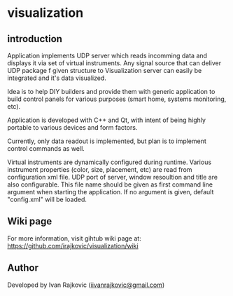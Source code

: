 # visualization

## introduction
Application implements UDP server which reads incomming data and displays it
via set of virtual instruments. Any signal source that can deliver UDP package 
f given structure to Visualization server can easily be integrated and it's 
data visualized.

Idea is to help DIY builders and provide them with generic application to build 
control panels for various purposes (smart home, systems monitoring, etc). 

Application is developed with C++ and Qt, with intent of being highly portable
to various devices and form factors.

Currently, only data readout is implemented, but plan is to implement control 
commands as well. 

Virtual instruments are dynamically configured during runtime. Various instrument 
properties (color, size, placement, etc) are read from configuration xml file. 
UDP port of server, window resoultion and title are also configurable.
This file name should be given as first command line argument when starting the 
application. If no argument is given, default "config.xml" will be loaded.

## Wiki page

For more information, visit gihtub wiki page at:
https://github.com/irajkovic/visualization/wiki

## Author
Developed by Ivan Rajkovic (iivanrajkovic@gmail.com)







